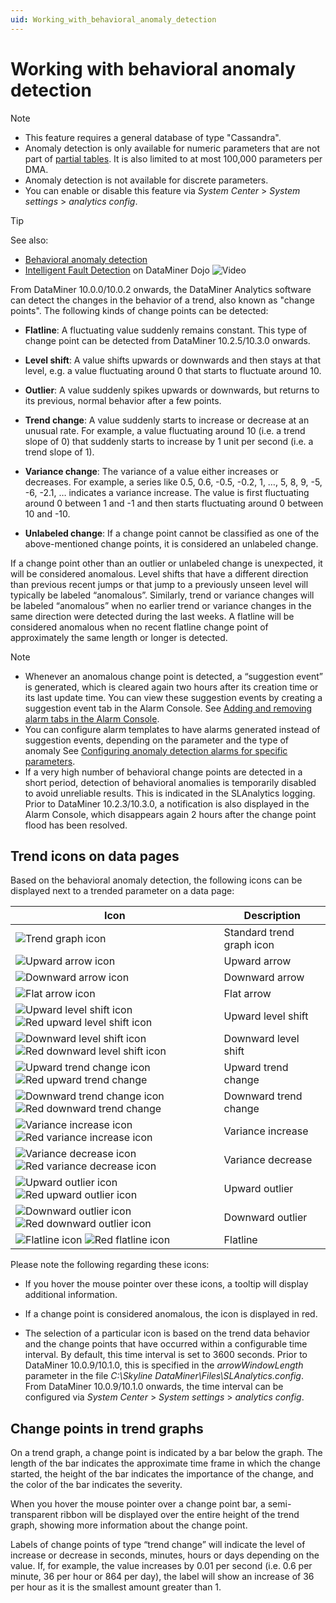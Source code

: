```yaml
---
uid: Working_with_behavioral_anomaly_detection
---
```


# Working with behavioral anomaly detection

> [!NOTE]
>
> - This feature requires a general database of type "Cassandra".
> - Anomaly detection is only available for numeric parameters that are not part of [partial tables](xref:Table_parameters#partial-tables). It is also limited to at most 100,000 parameters per DMA.
> - Anomaly detection is not available for discrete parameters. <!-- RN 35465 -->
> - You can enable or disable this feature via *System Center* > *System settings* > *analytics config*.

> [!TIP]
> See also:
>
> - [Behavioral anomaly detection](xref:Behavioral_anomaly_detection)
> - [Intelligent Fault Detection](https://community.dataminer.services/video/intelligent-fault-detection-in-action) on DataMiner Dojo ![Video](~/user-guide/images/video_Duo.png)

From DataMiner 10.0.0/10.0.2 onwards, the DataMiner Analytics software can detect the changes in the behavior of a trend, also known as "change points". The following kinds of change points can be detected:

- **Flatline**: A fluctuating value suddenly remains constant. This type of change point can be detected from DataMiner 10.2.5/10.3.0 onwards.

- **Level shift**: A value shifts upwards or downwards and then stays at that level, e.g. a value fluctuating around 0 that starts to fluctuate around 10.

- **Outlier**: A value suddenly spikes upwards or downwards, but returns to its previous, normal behavior after a few points.

- **Trend change**: A value suddenly starts to increase or decrease at an unusual rate. For example, a value fluctuating around 10 (i.e. a trend slope of 0) that suddenly starts to increase by 1 unit per second (i.e. a trend slope of 1).

- **Variance change**: The variance of a value either increases or decreases. For example, a series like 0.5, 0.6, -0.5, -0.2, 1, …, 5, 8, 9, -5, -6, -2.1, … indicates a variance increase. The value is first fluctuating around 0 between 1 and -1 and then starts fluctuating around 0 between 10 and -10.

- **Unlabeled change**: If a change point cannot be classified as one of the above-mentioned change points, it is considered an unlabeled change.

If a change point other than an outlier or unlabeled change is unexpected, it will be considered anomalous. Level shifts that have a different direction than previous recent jumps or that jump to a previously unseen level will typically be labeled “anomalous”. Similarly, trend or variance changes will be labeled “anomalous” when no earlier trend or variance changes in the same direction were detected during the last weeks. A flatline will be considered anomalous when no recent flatline change point of approximately the same length or longer is detected.

> [!NOTE]
>
> - Whenever an anomalous change point is detected, a “suggestion event” is generated, which is cleared again two hours after its creation time or its last update time. You can view these suggestion events by creating a suggestion event tab in the Alarm Console. See [Adding and removing alarm tabs in the Alarm Console](xref:ChangingTheAlarmConsoleLayout#adding-and-removing-alarm-tabs-in-the-alarm-console).
> - You can configure alarm templates to have alarms generated instead of suggestion events, depending on the parameter and the type of anomaly See [Configuring anomaly detection alarms for specific parameters](xref:Configuring_alarm_templates#configuring-anomaly-detection-alarms-for-specific-parameters).
> - If a very high number of behavioral change points are detected in a short period, detection of behavioral anomalies is temporarily disabled to avoid unreliable results. This is indicated in the SLAnalytics logging. Prior to DataMiner 10.2.3/10.3.0, a notification is also displayed in the Alarm Console, which disappears again 2 hours after the change point flood has been resolved.

## Trend icons on data pages

Based on the behavioral anomaly detection, the following icons can be displayed next to a trended parameter on a data page:

| Icon   | Description     |
|--------|-----------------|
| ![Trend graph icon](~/user-guide/images/StandardTrendGraphIcon.png) | Standard trend graph icon |
| ![Upward arrow icon](~/user-guide/images/ArrowRight60.png) | Upward arrow  |
| ![Downward arrow icon](~/user-guide/images/ArrowRight120.png)  | Downward arrow  |
| ![Flat arrow icon](~/user-guide/images/ArrowRight.png)  | Flat arrow  |
| ![Upward level shift icon](~/user-guide/images/LevelShiftIncrease.png) ![Red upward level shift icon](~/user-guide/images/LevelShiftIncreaseRed.png) | Upward level shift |
| ![Downward level shift icon](~/user-guide/images/LevelShiftDecrease.png) ![Red downward level shift icon](~/user-guide/images/LevelShiftDecreaseRed.png) | Downward level shift |
| ![Upward trend change icon](~/user-guide/images/ArrowTrendChangeUp.png) ![Red upward trend change](~/user-guide/images/ArrowTrendChangeUpRed.png) | Upward trend change |
| ![Downward trend change icon](~/user-guide/images/ArrowTrendChangeDown.png) ![Red downward trend change](~/user-guide/images/ArrowTrendChangeDownRed.png) | Downward trend change |
| ![Variance increase icon](~/user-guide/images/ArrowVarianceChangeUp.png) ![Red variance increase icon](~/user-guide/images/ArrowVarianceChangeUpRed.png) | Variance increase |
| ![Variance decrease icon](~/user-guide/images/ArrowVarianceChangeDown.png) ![Red variance decrease icon](~/user-guide/images/ArrowVarianceChangeDownRed.png) | Variance decrease |
| ![Upward outlier icon](~/user-guide/images/ArrowOutlierUp.png) ![Red upward outlier icon](~/user-guide/images/ArrowOutlierUpRed.png) | Upward outlier |
| ![Downward outlier icon](~/user-guide/images/ArrowOutlierDown.png) ![Red downward outlier icon](~/user-guide/images/ArrowOutlierDownRed.png) | Downward outlier |
| ![Flatline icon](~/user-guide/images/ArrowFlatline.png) ![Red flatline icon](~/user-guide/images/ArrowFlatlineRed.png) | Flatline |

Please note the following regarding these icons:

- If you hover the mouse pointer over these icons, a tooltip will display additional information.

- If a change point is considered anomalous, the icon is displayed in red.

- The selection of a particular icon is based on the trend data behavior and the change points that have occurred within a configurable time interval. By default, this time interval is set to 3600 seconds. Prior to DataMiner 10.0.9/10.1.0, this is specified in the *arrowWindowLength* parameter in the file *C:\\Skyline DataMiner\\Files\\SLAnalytics.config*. From DataMiner 10.0.9/10.1.0 onwards, the time interval can be configured via *System Center* > *System settings* > *analytics config*.

## Change points in trend graphs

On a trend graph, a change point is indicated by a bar below the graph. The length of the bar indicates the approximate time frame in which the change started, the height of the bar indicates the importance of the change, and the color of the bar indicates the severity.

When you hover the mouse pointer over a change point bar, a semi-transparent ribbon will be displayed over the entire height of the trend graph, showing more information about the change point.

Labels of change points of type “trend change” will indicate the level of increase or decrease in seconds, minutes, hours or days depending on the value. If, for example, the value increases by 0.01 per second (i.e. 0.6 per minute, 36 per hour or 864 per day), the label will show an increase of 36 per hour as it is the smallest amount greater than 1.
